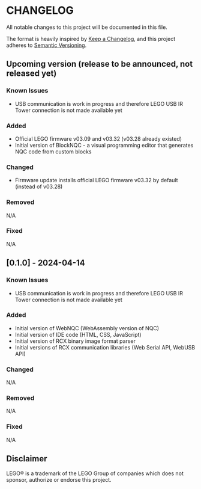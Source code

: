 # CHANGELOG

All notable changes to this project will be documented in this file.

The format is heavily inspired by [Keep a Changelog](https://keepachangelog.com/en/1.1.0/),
and this project adheres to [Semantic Versioning](https://semver.org/spec/v2.0.0.html).


## Upcoming version (release to be announced, not released yet)

### Known Issues

* USB communication is work in progress and therefore LEGO USB IR Tower connection is not made available yet

### Added

* Official LEGO firmware v03.09 and v03.32 (v03.28 already existed)
* Initial version of BlockNQC - a visual programming editor that generates NQC code from custom blocks

### Changed

* Firmware update installs official LEGO firmware v03.32 by default (instead of v03.28)

### Removed

N/A

### Fixed

N/A

## [0.1.0] - 2024-04-14

### Known Issues

* USB communication is work in progress and therefore LEGO USB IR Tower connection is not made available yet

### Added

* Initial version of WebNQC (WebAssembly version of NQC)
* Initial version of IDE code (HTML, CSS, JavaScript)
* Initial version of RCX binary image format parser
* Initial versions of RCX communication libraries (Web Serial API, WebUSB API)

### Changed

N/A

### Removed

N/A

### Fixed

N/A

## Disclaimer

LEGO® is a trademark of the LEGO Group of companies which does not sponsor, authorize or endorse this project.

